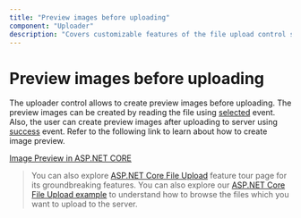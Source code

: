 ```yaml
---
title: "Preview images before uploading"
component: "Uploader"
description: "Covers customizable features of the file upload control such as a preview image, invisible upload, progress bar, sort the file list and more."
---
```


# Preview images before uploading

The uploader control allows to create preview images before uploading. The preview images can be created by reading the file using [selected](https://help.syncfusion.com/cr/aspnetcore-js2/Syncfusion.EJ2.Inputs.Uploader.html#Syncfusion_EJ2_Inputs_Uploader_Selected) event. Also, the user can create preview images after uploading to server using [success](https://help.syncfusion.com/cr/aspnetcore-js2/Syncfusion.EJ2.Inputs.Uploader.html#Syncfusion_EJ2_Inputs_Uploader_Success) event. Refer to the following link to learn about how to create image preview.

[Image Preview in ASP.NET CORE](https://aspdotnetcore.syncfusion.com/Uploader/ImagePreview#/material)

> You can also explore [ASP.NET Core File Upload](https://www.syncfusion.com/aspnet-core-ui-controls/file-upload) feature tour page for its groundbreaking features. You can also explore our [ASP.NET Core File Upload example](https://ej2.syncfusion.com/aspnetcore/Uploader/DefaultFunctionalities#/material) to understand how to browse the files which you want to upload to the server.